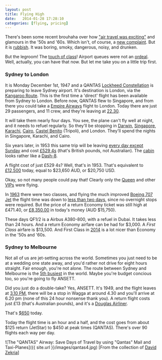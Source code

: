 ```yaml
---
layout: post
title: Flying High
date:   2014-01-28 17:28:10
categories: [flying, pricing]
---
```


There's been some recent brouhaha over how ["air travel was exciting"](http://www.businessinsider.com.au/25-photos-from-golden-age-of-aviation-2013-7?op=1#passengers-aboard-a-boeing-747-enjoy-the-spacious-economy-class-configuration-date-unknown-24) and glamours in the '50s and '60s. Which isn't, of course, a [new complaint](http://online.wsj.com/news/articles/SB10001424052748704684604575380992283473182). But it is [rubbish](http://www.fastcodesign.com/3022215/terminal-velocity/what-it-was-really-like-to-fly-during-the-golden-age-of-travel#3). It was boring, smoky, dangerous, noisy, and drunken.

But the legroom! The [touch of class](http://s.wsj.net/public/resources/images/PJ-AW097_MIDSEA_DV_20100721200627.jpg)! Airport queues were not an [ordeal](http://www.huffingtonpost.com/news/tsa). Well, actually, you can have that now. But let me take you on a little trip first.

### Sydney to London

It is Monday December 1st, 1947 and a QANTAS [Lockheed Constellation](http://en.wikipedia.org/wiki/Lockheed_Constellation) is preparing to leave Sydney airport. It's destination is London, via the [Kangaroo Route](http://en.wikipedia.org/wiki/Kangaroo_Route). This is the first time a 'direct' flight has been available from Sydney to London. Before now, QANTAS flew to Singapore, and from there you could take a [Empire Airways](http://www.timetableimages.com/ttimages/complete/qf39) flight to London. Today there are just 29 passengers, and 11 crew, and they're leaving at [22.30](http://www.timetableimages.com/ttimages/complete/qf48/qf48-2.jpg).

It will take them nearly four days. You see, the plane can't fly well at night, and it needs to refuel regularly. So they'll be stopping in [Darwin](http://en.wikipedia.org/wiki/Darwin,_Northern_Territory), [Singapore](http://en.wikipedia.org/wiki/Singapore), [Karachi](http://en.wikipedia.org/wiki/Karachi), [Cairo](http://en.wikipedia.org/wiki/Cairo), [Castel Benito](http://en.wikipedia.org/wiki/Castel_Benito) (Tripoli), and London. They'll spend the nights in Singapore, Karachi, and Cairo.

Six years later, in 1953 this same trip will be leaving [every day except Sunday](http://www.timetableimages.com/ttimages/complete/qf53/qf53-2.jpg) and cost [£529 4s](http://www.timetableimages.com/ttimages/complete/qf53/qf53-6.jpg) (that's British pounds, not Australian). The [cabin](http://www.aussieairliners.org/l-1049/vh-eab2/1802.113.html) looks rather like a [Dash-8](http://www.flickr.com/photos/brandon301095/6837910940/).

A flight cost of just £529 4s? Well, that's in 1953. That's equivalent to [£12,500](http://www.measuringworth.com/ppoweruk/result.php?use%5B%5D=CPI&use%5B%5D=NOMINALEARN&year_early=1953&pound71=529&shilling71=4&pence71=&amount=529.2&year_source=1953&year_result=2012) today, equal to $23,650 AUD, or $20,750 USD.

Okay, so not many people could pay that! Clearly only the [Queen](http://www.aussieairliners.org/l-1049/vh-eaf/1802.072.html) and other [VIPs](http://www.aussieairliners.org/l-1049/vh-eag/1802.084.html) were flying.

In [1963](http://www.aussieairliners.org/l-1049/vh-eag/1802.084.html) there were two classes, and flying the much improved [Boeing 707 Jet](http://www.aussieairliners.org/b-707q/vh-eba/4604.846.html) the flight time was down to [less than two days](http://www.timetableimages.com/ttimages/complete/qf63/qf63-03.jpg), since no overnight stops were required. But the price of a return Economy ticket was still high at £471.40, or [£8,350.00](http://www.measuringworth.com/ppoweruk/result.php?use%5B%5D=CPI&use%5B%5D=NOMINALEARN&year_early=1963&pound71=471&shilling71=4&pence71=&amount=471.2&year_source=1963&year_result=2012) in today's money (AUD $15,750).

These days QF1/2 is a Airbus A380-800, with a refuel in Dubai. It takes less than 24 hours. And a return Economy airfare can be had for $3,000. A *First Class* airfare is $13,500. And First Class in [2014](http://boardingarea.wpengine.netdna-cdn.com/onemileatatime/files/2013/02/IMG_2188.jpg) is a lot nicer than Economy in the '50s and '60s.

### Sydney to Melbourne

Not all of us are jet-setting across the world. Sometimes you just need to be at a wedding one state away, and you'd rather not drive for eight hours straight. Fair enough, you're not alone. The route between Sydney and Melbourne is the [5th busiest](http://en.wikipedia.org/wiki/World's_busiest_passenger_air_routes) in the world. Maybe you're budget concious too, so you're going to fly ANSETT.

Did you just do a double-take? Yes, ANSETT. It's 1949, and the flight leaves at [3.10 PM](http://www.timetableimages.com/ttimages/complete/an49/an49-2.jpg), there will be a stop in Wagga at around 4.30 and you'll arrive at 6.20 pm (none of this 24 hour nonsense thank you). A return flight costs just £13 (that's Australian pounds), and it's a [Douglas Airliner](http://www.aussieairliners.org/dc-3/vh-anh/0250.127.html).

That's [$650](http://www.rba.gov.au/calculator/annualPreDecimal.html) today.

Today the flight time is an hour and a half, and the cost goes from about $125 return (JetStar) to $450 at peak times (QANTAS). There's over 90 flights each way per day.

![The "QANTAS" Airway: Save Days of Travel by using "Qantas" Mail and Taxi-Planes]({{ site.url }}/images/qantas4.jpg)
[From the collection of [David Zekria](http://www.timetableimages.com/ttimages/qantas4.htm)]


